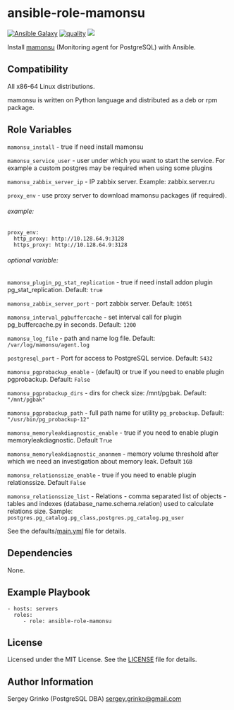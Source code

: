 # ansible-role-mamonsu

[![Ansible Galaxy](https://img.shields.io/badge/galaxy-sgrinko.mamonsu-blue)](https://galaxy.ansible.com/sgrinko/mamonsu/)  [![quality](https://img.shields.io/ansible/quality/29220)](https://galaxy.ansible.com/sgrinko/ansible-role-mamonsu) [<img src="https://github.com/sgrinko/ansible-role-mamonsu/workflows/Ansible-lint/badge.svg?branch=master">](https://github.com/sgrinko/ansible-role-mamonsu/actions?query=workflow%3AAnsible-lint)

Install [mamonsu](https://github.com/postgrespro/mamonsu) (Monitoring agent for PostgreSQL) with Ansible.

## Compatibility
All x86-64 Linux distributions.

mamonsu is written on Python language and distributed as a deb or rpm package.

## Role Variables
`mamonsu_install` - true if need install mamonsu

`mamonsu_service_user` - user under which you want to start the service. For example a custom postgres may be required when using some plugins

`mamonsu_zabbix_server_ip` - IP zabbix server. Example: zabbix.server.ru

`proxy_env` - use proxy server to download mamonsu packages (if required).
###### example:
```
proxy_env:
  http_proxy: http://10.128.64.9:3128
  https_proxy: http://10.128.64.9:3128
```
###### optional variable:
`mamonsu_plugin_pg_stat_replication` - true if need install addon plugin pg_stat_replication. Default: `true`

`mamonsu_zabbix_server_port` - port zabbix server. Default: `10051`

`mamonsu_interval_pgbuffercache` -  set interval call for plugin pg_buffercache.py in seconds. Default: `1200`

`mamonsu_log_file` - path and name log file. Default: `/var/log/mamonsu/agent.log`

`postgresql_port` - Port for access to PostgreSQL service. Default: `5432`

`mamonsu_pgprobackup_enable` -  (default) or true if you need to enable plugin pgprobackup. Default: `False`

`mamonsu_pgprobackup_dirs` - dirs for check size: /mnt/pgbak. Default: `"/mnt/pgbak"`

`mamonsu_pgprobackup_path` - full path name for utility `pg_probackup`. Default: `"/usr/bin/pg_probackup-12"`  

`mamonsu_memoryleakdiagnostic_enable` - true if you need to enable plugin memoryleakdiagnostic. Default `True`
 
`mamonsu_memoryleakdiagnostic_anonmem` - memory volume threshold after which we need an investigation about memory leak. Default `1GB`
 
`mamonsu_relationssize_enable` - true if you need to enable plugin relationssize. Default `False`
 
`mamonsu_relationssize_list` - Relations - comma separated list of objects - tables and indexes (database_name.schema.relation) used to calculate relations size. 
Sample: `postgres.pg_catalog.pg_class,postgres.pg_catalog.pg_user`


See the defaults/[main.yml](./defaults/main.yml) file for details.

## Dependencies
None.

## Example Playbook
    - hosts: servers
      roles:
         - role: ansible-role-mamonsu

## License
Licensed under the MIT License. See the [LICENSE](./LICENSE) file for details.

## Author Information
Sergey Grinko (PostgreSQL DBA) sergey.grinko@gmail.com
